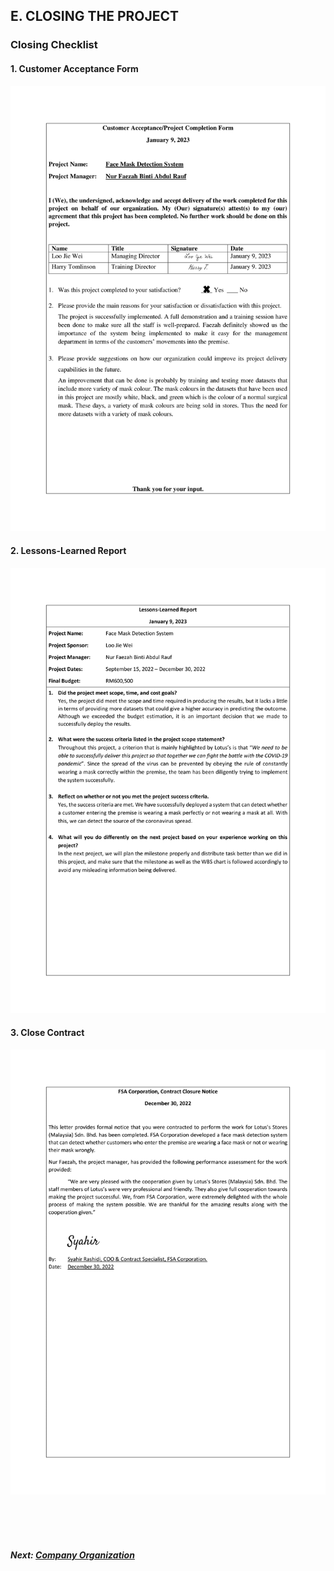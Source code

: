 ## E. CLOSING THE PROJECT
### Closing Checklist

#### 1. Customer Acceptance Form
<img src="assets/Customer Acceptance Form-1.png" width="auto" height="auto" />

#### 2. Lessons-Learned Report
<img src="assets/Lessons-Learned Form-1.png" width="auto" height="auto" />

#### 3. Close Contract
<img src="assets/Close Contract-1.png" width="auto" height="auto" />


<br><br><br>
##### Next: [Company Organization](https://github.com/Raizo16/Face-Mask-Detection/blob/b759620d21ecc487b9a432261084fe5a9989b4f6/Z%20-%20COMPANY%20ORGANIZATION.md)
